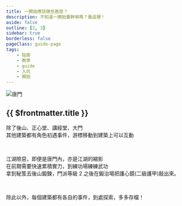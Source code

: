 ```yaml
---
title: 一開始應該做些甚麼？
description: 不知道一開始要幹嘛嗎？看這裡！
aside: false
outline: [2, 3]
sidebar: true
borderless: false
pageClass: guide-page
tags:
    - 指南
    - 教學
    - guide
    - 入坑
    - 開始
---
```


<img class='guide-img' src='/images/guide/2-how-to-start.webp' alt='唐門'>

## {{ $frontmatter.title }}

除了後山、正心堂、講經堂、大門  
其他建築都有角色初遇事件，游標移動到建築上可以互動

<br>

江湖險惡，即便是唐門內，亦是江湖的縮影  
在前期需要快速累積實力，到練功場練練武功  
拿到秘笈去後山鍛鍊，門派等級 2 之後在鍛治場把護心鏡(二級護甲)敲出來。

<br>

除此以外，每個建築都有各自的事件，到處探索，多多存檔！
